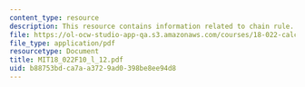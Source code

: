 ```yaml
---
content_type: resource
description: This resource contains information related to chain rule.
file: https://ol-ocw-studio-app-qa.s3.amazonaws.com/courses/18-022-calculus-of-several-variables-fall-2010/b88753bdca7aa3729ad0398be8ee94d8_MIT18_022F10_l_12.pdf
file_type: application/pdf
resourcetype: Document
title: MIT18_022F10_l_12.pdf
uid: b88753bd-ca7a-a372-9ad0-398be8ee94d8
---
```

